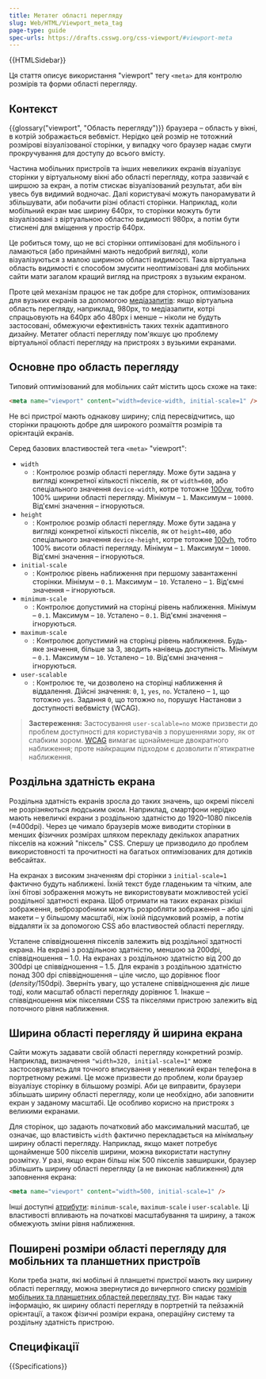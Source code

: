 ```yaml
---
title: Метатег області перегляду
slug: Web/HTML/Viewport_meta_tag
page-type: guide
spec-urls: https://drafts.csswg.org/css-viewport/#viewport-meta
---
```


{{HTMLSidebar}}

Ця стаття описує використання "viewport" тегу `<meta>` для контролю розмірів та форми області перегляду.

## Контекст

{{glossary("viewport", "Область перегляду")}} браузера – область у вікні, в котрій зображається вебвміст. Нерідко цей розмір не тотожний розмірові візуалізованої сторінки, у випадку чого браузер надає смуги прокручування для доступу до всього вмісту.

Частина мобільних пристроїв та інших невеликих екранів візуалізує сторінки у віртуальному вікні або області перегляду, котра зазвичай є ширшою за екран, а потім стискає візуалізований результат, аби він увесь був видимий водночас. Далі користувачі можуть панорамувати й збільшувати, аби побачити різні області сторінки. Наприклад, коли мобільний екран має ширину 640px, то сторінки можуть бути візуалізовані з віртуальною областю видимості 980px, а потім бути стиснені для вміщення у простір 640px.

Це робиться тому, що не всі сторінки оптимізовані для мобільного і ламаються (або принаймні мають недобрий вигляд), коли візуалізуються з малою шириною області видимості. Така віртуальна область видимості є способом змусити неоптимізовані для мобільних сайти мати загалом кращий вигляд на пристроях з вузьким екраном.

Проте цей механізм працює не так добре для сторінок, оптимізованих для вузьких екранів за допомогою [медіазапитів](/uk/docs/Web/CSS/Media_Queries): якщо віртуальна область перегляду, наприклад, 980px, то медіазапити, котрі спрацьовують на 640px або 480px і менше – ніколи не будуть застосовані, обмежуючи ефективність таких технік адаптивного дизайну. Метатег області перегляду пом'якшує цю проблему віртуальної області перегляду на пристроях з вузькими екранами.

## Основне про область перегляду

Типовий оптимізований для мобільних сайт містить щось схоже на таке:

```html
<meta name="viewport" content="width=device-width, initial-scale=1" />
```

Не всі пристрої мають однакову ширину; слід пересвідчитись, що сторінки працюють добре для широкого розмаїття розмірів та орієнтацій екранів.

Серед базових властивостей тега `<meta>` "viewport":

- `width`
  - : Контролює розмір області перегляду. Може бути задана у вигляді конкретної кількості пікселів, як от `width=600`, або спеціального значення `device-width`, котре тотожне [100vw](/uk/docs/Web/CSS/length#vidnosni-odynytsi-vymiriuvannia-dovzhyny-zasnovani-na-oblasti-perehliadu), тобто 100% ширини області перегляду. Мінімум – `1`. Максимум – `10000`. Від'ємні значення – ігноруються.
- `height`
  - : Контролює розмір області перегляду. Може бути задана у вигляді конкретної кількості пікселів, як от `height=400`, або спеціального значення `device-height`, котре тотожне [100vh](/uk/docs/Web/CSS/length#vh), тобто 100% висоти області перегляду. Мінімум – `1`. Максимум – `10000`. Від'ємні значення – ігноруються.
- `initial-scale`
  - : Контролює рівень наближення при першому завантаженні сторінки. Мінімум – `0.1`. Максимум – `10`. Усталено – `1`. Від'ємні значення – ігноруються.
- `minimum-scale`
  - : Контролює допустимий на сторінці рівень наближення. Мінімум – `0.1`. Максимум – `10`. Усталено – `0.1`. Від'ємні значення – ігноруються.
- `maximum-scale`
  - : Контролює допустимий на сторінці рівень наближення. Будь-яке значення, більше за 3, зводить нанівець доступність. Мінімум – `0.1`. Максимум – `10`. Усталено – `10`. Від'ємні значення – ігноруються.
- `user-scalable`
  - : Контролює те, чи дозволено на сторінці наближення й віддалення. Дійсні значення: `0`, `1`, `yes`, `no`. Усталено – `1`, що тотожно `yes`. Задання `0`, що тотожно `no`, порушує Настанови з доступності вебвмісту (WCAG).

> **Застереження:** Застосування `user-scalable=no` може призвести до проблем доступності для користувачів з порушеннями зору, як от слабким зором. [WCAG](/uk/docs/Web/Accessibility/Understanding_WCAG/Perceivable#guideline_1.4_make_it_easier_for_users_to_see_and_hear_content_including_separating_foreground_from_background) вимагає щонайменше двократного наближення; проте найкращим підходом є дозволити п'ятикратне наближення.

## Роздільна здатність екрана

Роздільна здатність екранів зросла до таких значень, що окремі пікселі не розрізняються людським оком. Наприклад, смартфони нерідко мають невеличкі екрани з роздільною здатністю до 1920–1080 пікселів (≈400dpi). Через це чимало браузерів може виводити сторінки в менших фізичних розмірах шляхом перекладу декількох апаратних пікселів на кожний "піксель" CSS. Спершу це призводило до проблем використовності та прочитності на багатьох оптимізованих для дотиків вебсайтах.

На екранах з високим значенням dpi сторінки з `initial-scale=1` фактично будуть наближені. Їхній текст буде гладеньким та чітким, але їхні бітові зображення можуть не використовувати можливостей усієї роздільної здатності екрана. Щоб отримати на таких екранах різкіші зображення, веброзробники можуть розробляти зображення – або цілі макети – у більшому масштабі, ніж їхній підсумковий розмір, а потім віддаляти їх за допомогою CSS або властивостей області перегляду.

Усталене співвідношення пікселів залежить від роздільної здатності екрана. На екрані з роздільною здатністю, меншою за 200dpi, співвідношення – 1.0. На екранах з роздільною здатністю від 200 до 300dpi це співвідношення – 1.5. Для екранів з роздільною здатністю понад 300 dpi співвідношення – ціле число, що дорівнює floor (_density_/150dpi). Зверніть увагу, що усталене співвідношення діє лише тоді, коли масштаб області перегляду дорівнює 1. Інакше – співвідношення між пікселями CSS та пікселями пристрою залежить від поточного рівня наближення.

## Ширина області перегляду й ширина екрана

Сайти можуть задавати своїй області перегляду конкретний розмір. Наприклад, визначення `"width=320, initial-scale=1"` може застосовуватись для точного вписування у невеликий екран телефона в портретному режимі. Це може призвести до проблем, коли браузер візуалізує сторінку в більшому розмірі. Аби це виправити, браузери збільшать ширину області перегляду, коли це необхідно, аби заповнити екран у заданому масштабі. Це особливо корисно на пристроях з великими екранами.

Для сторінок, що задають початковий або максимальний масштаб, це означає, що властивість `width` фактично перекладається на _мінімальну_ ширину області перегляду. Наприклад, якщо макет потребує щонайменше 500 пікселів ширини, можна використати наступну розмітку. У разі, якщо екран більш ніж 500 пікселів завширшки, браузер збільшить ширину області перегляду (а не виконає наближення) для заповнення екрана:

```html
<meta name="viewport" content="width=500, initial-scale=1" />
```

Інші доступні [атрибути](/uk/docs/Web/HTML/Element/meta#atrybuty): `minimum-scale`, `maximum-scale` і `user-scalable`. Ці властивості впливають на початкові масштабування та ширину, а також обмежують зміни рівня наближення.

## Поширені розміри області перегляду для мобільних та планшетних пристроїв

Коли треба знати, які мобільні й планшетні пристрої мають яку ширину області перегляду, можна звернутися до вичерпного списку [розмірів мобільних та планшетних областей перегляду тут](https://experienceleague.adobe.com/docs/target/using/experiences/vec/mobile-viewports.html). Він надає таку інформацію, як ширину області перегляду в портретній та пейзажній орієнтації, а також фізичні розміри екрана, операційну систему та роздільну здатність пристрою.

## Специфікації

{{Specifications}}
